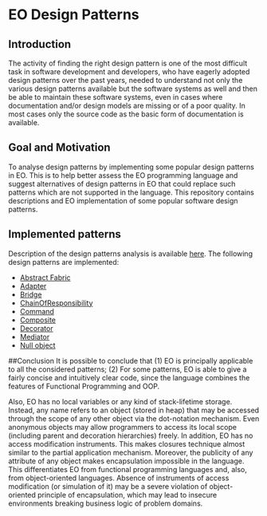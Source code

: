 # EO Design Patterns

## Introduction
The activity of finding the right design pattern is one of the most difficult task in software development and developers, who have eagerly adopted design patterns over the past years, needed to understand not only the various design patterns available but the software systems as well and then be able to maintain these software systems, even in cases where documentation and/or design models are missing or of a poor quality. In most cases only the source code as the basic form of documentation is available.
## Goal and Motivation
To analyse design patterns by implementing some popular design patterns in EO. This is to help better assess the EO programming language and suggest alternatives of design patterns in EO that could replace such patterns which are not supported in the language.
This repository contains descriptions and EO implementation of some popular software design patterns.

## Implemented patterns
Description of the design patterns analysis is available [here](https://github.com/HSE-Eolang/eodesignpatterns/tree/main/tex).
The following design patterns are implemented:
- [Abstract Fabric](https://github.com/HSE-Eolang/eodesignpatterns/blob/main/eo/AbstractFabric.eo)
- [Adapter](https://github.com/HSE-Eolang/eodesignpatterns/blob/main/eo/Adapter.eo)
- [Bridge](https://github.com/HSE-Eolang/eodesignpatterns/blob/main/eo/Bridge.eo)
- [ChainOfResponsibility](https://github.com/HSE-Eolang/eodesignpatterns/blob/main/eo/ChainOfResponsibility.eo)
- [Command](https://github.com/HSE-Eolang/eodesignpatterns/blob/main/eo/Command.eo)
- [Composite](https://github.com/HSE-Eolang/eodesignpatterns/blob/main/eo/Composite.eo)
- [Decorator](https://github.com/HSE-Eolang/eodesignpatterns/blob/main/eo/Decorator.eo)
- [Mediator](https://github.com/HSE-Eolang/eodesignpatterns/blob/main/eo/Mediator.eo)
- [Null object](https://github.com/HSE-Eolang/eodesignpatterns/blob/main/eo/NullObject.eo)

##Conclusion
It is possible to conclude that (1) EO is principally applicable to all the considered patterns; (2) For some patterns, EO is able to give a fairly concise and intuitively clear code, since the language combines the features of Functional Programming and OOP.

Also, EO has no local variables or any kind of stack-lifetime storage. Instead, any name refers to an object (stored in heap) that may be accessed through the scope of any other object via the dot-notation mechanism. Even anonymous objects may allow programmers to access its local scope (including parent and decoration hierarchies) freely. In addition, EO has no access modification instruments. This makes closures technique almost similar to the partial application mechanism. Moreover, the publicity of any attribute of any object makes encapsulation impossible in the language. This differentiates EO from functional programming languages and, also, from object-oriented languages. Absence of instruments of access modification (or simulation of it) may be a severe violation of object-oriented principle of encapsulation, which may lead to insecure environments breaking business logic of problem domains.
